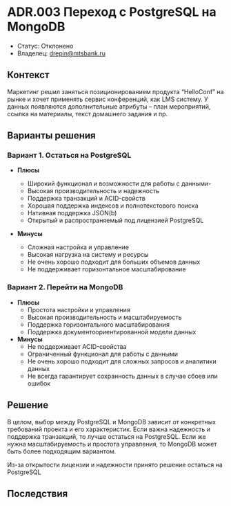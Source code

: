 # ADR.003 Переход с PostgreSQL на MongoDB
<!-- Название ADR состоит из [ADR.###] [Коротко суть принятого решения] -->

* Статус: Отклонено
* Владелец: drepin@mtsbank.ru

## Контекст
Маркетинг решил заняться позиционированием продукта “HelloConf” на рынке и хочет применять сервис конференций, как LMS систему. У данных появляются дополнительные атрибуты – план мероприятий, ссылка на материалы, текст домашнего задания и пр. 

## Варианты решения
<!-- Описание рассмотренных вариантов c их плюсами и минусами -->

### Вариант 1. Остаться на PostgreSQL
<!-- Описание варианта 1 -->
* **Плюсы**
  * Широкий функционал и возможности для работы с данными-
  * Высокая производительность и надежность
  * Поддержка транзакций и ACID-свойств
  * Хорошая поддержка индексов и полнотекстового поиска
  * Нативная поддержка JSON(b)
  * Открытый и распространяемый под лицензией PostgreSQL

* **Минусы**
  * Сложная настройка и управление
  * Высокая нагрузка на систему и ресурсы
  * Не очень хорошо подходит для больших объемов данных
  * Не поддерживает горизонтальное масштабирование

### Вариант 2. Перейти на MongoDB
<!-- Описание варианта 2 -->
* **Плюсы**
  * Простота настройки и управления
  * Высокая производительность и масштабируемость
  * Поддержка горизонтального масштабирования
  * Поддержка документоориентированной модели данных
* **Минусы**
  * Не поддерживает ACID-свойства
  * Ограниченный функционал для работы с данными
  * Не очень хорошо подходит для сложных запросов и аналитики данных
  * Не всегда гарантирует сохранность данных в случае сбоев или ошибок

## Решение
В целом, выбор между PostgreSQL и MongoDB зависит от конкретных требований проекта и его характеристик. Если важна надежность и поддержка транзакций, то лучше остаться на PostgreSQL. Если же нужна масштабируемость и простота управления, то MongoDB может быть более подходящим вариантом.

Из-за открытости лицензии и надежности принято решение остаться на PostgreSQL

## Последствия
<!-- Положительные и отрицательные последствия (trade-offs). Арх. решения, которые потребуется принять как следствие принятого решения. Если решение содержит риски, то описано, как с ними планируют поступить (за счет чего снижать, почему принять). -->
